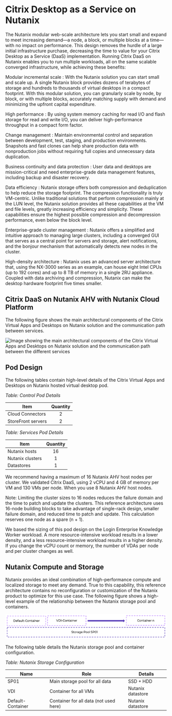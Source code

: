 # Citrix Desktop as a Service on Nutanix

The Nutanix modular web-scale architecture lets you start small and expand to meet increasing demand—a node, a block, or multiple blocks at a time—with no impact on performance. This design removes the hurdle of a large initial infrastructure purchase, decreasing the time to value for your Citrix Desktop as a Service (DaaS) implementation. Running Citrix DaaS on Nutanix enables you to run multiple workloads, all on the same scalable converged infrastructure, while achieving these benefits:

Modular incremental scale
: With the Nutanix solution you can start small and scale up. A single Nutanix block provides dozens of terabytes of storage and hundreds to thousands of virtual desktops in a compact footprint. With this modular solution, you can granularly scale by node, by block, or with multiple blocks, accurately matching supply with demand and minimizing the upfront capital expenditure.

High performance
: By using system memory caching for read I/O and flash storage for read and write I/O, you can deliver high-performance throughput in a compact form factor.

Change management
: Maintain environmental control and separation between development, test, staging, and production environments. Snapshots and fast clones can help share production data with nonproduction jobs without requiring full copies and unnecessary data duplication.

Business continuity and data protection
: User data and desktops are mission-critical and need enterprise-grade data management features, including backup and disaster recovery.

Data efficiency
: Nutanix storage offers both compression and deduplication to help reduce the storage footprint. The compression functionality is truly VM-centric. Unlike traditional solutions that perform compression mainly at the LUN level, the Nutanix solution provides all these capabilities at the VM and file levels, greatly increasing efficiency and simplicity. These capabilities ensure the highest possible compression and decompression performance, even below the block level.

Enterprise-grade cluster management
: Nutanix offers a simplified and intuitive approach to managing large clusters, including a converged GUI that serves as a central point for servers and storage, alert notifications, and the bonjour mechanism that automatically detects new nodes in the cluster.

High-density architecture
: Nutanix uses an advanced server architecture that, using the NX-3000 series as an example, can house eight Intel CPUs (up to 192 cores) and up to 8 TB of memory in a single 2RU appliance. Coupled with data archiving and compression, Nutanix can make the desktop hardware footprint five times smaller.

## Citrix DaaS on Nutanix AHV with Nutanix Cloud Platform

The following figure shows the main architectural components of the Citrix Virtual Apps and Desktops on Nutanix solution and the communication path between services. 
 
![Image showing the main architectural components of the Citrix Virtual Apps and Desktops on Nutanix solution and the communication path between the different services](../images/RA-2118_image02.png "Overview of Citrix Virtual Apps and Desktops on Nutanix")

## Pod Design

The following tables contain high-level details of the Citrix Virtual Apps and Desktops on Nutanix hosted virtual desktop pod.

_Table: Control Pod Details_

| Item | Quantity |
| --- | :---: |
| Cloud Connectors | 2 |
| StoreFront servers | 2 |

_Table: Services Pod Details_

| Item | Quantity |
| --- | :---: |
| Nutanix hosts | 16 |
| Nutanix clusters | 1 |
| Datastores | 1 |

We recommend having a maximum of 16 Nutanix AHV host nodes per cluster. We validated Citrix DaaS, using 2 vCPU and 4 GB of memory per VM and 130 VMs per node. When you use 8 Nutanix AHV host nodes.

<note>
Note: Limiting the cluster sizes to 16 nodes reduces the failure domain and the time to patch and update the clusters. This reference architecture uses 16-node building blocks to take advantage of single-rack design, smaller failure domain, and reduced time to patch and update.
</note>

<note>
This calculation reserves one node as a spare (n + 1).
</note>

We based the sizing of this pod design on the Login Enterprise Knowledge Worker workload. A more resource-intensive workload results in a lower density, and a less resource-intensive workload results in a higher density. If you change the vCPU count or memory, the number of VDAs per node and per cluster changes as well.

## Nutanix Compute and Storage

Nutanix provides an ideal combination of high-performance compute and localized storage to meet any demand. True to this capability, this reference architecture contains no reconfiguration or customization of the Nutanix product to optimize for this use case. The following figure shows a high-level example of the relationship between the Nutanix storage pool and containers.
 
![Image showing the Nutanix Storage Pool and Container layout. It demonstrated the ability to seamlessly add containers to a storage pool and have it grow dynamically](../images/RA-2118_image03.png "Nutanix Storage Overview")

The following table details the Nutanix storage pool and container configuration.

_Table: Nutanix Storage Configuration_

| Name | Role | Details |
| --- | --- | --- |
| SP01 | Main storage pool for all data | SSD + HDD |
| VDI | Container for all VMs | Nutanix datastore |
| Default-Container | Container for all data (not used here) | Nutanix datastore |